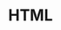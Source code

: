 ---
experience: ['discovery-education', 'essential-forms', 'isobar', 'no1-cooperative', 'skyspecs']
slug: 'html'
title: 'HTML'
tools: []
type: 'skill'
---